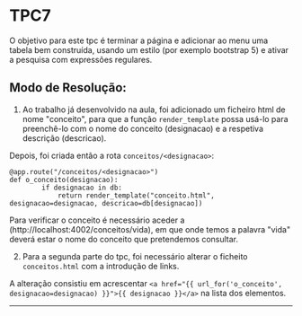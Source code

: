 # TPC7

O objetivo para este tpc é terminar a página e adicionar ao menu uma tabela bem construída, usando um estilo (por exemplo bootstrap 5) e ativar a pesquisa com expressões regulares.

## Modo de Resolução:

1) Ao trabalho já desenvolvido na aula, foi adicionado um ficheiro html de nome "conceito", para que a função ```render_template``` possa usá-lo para preenchê-lo com o nome do conceito (designacao) e a respetiva descrição (descricao).

Depois, foi criada então a rota ```conceitos/<designacao>```:

```
@app.route("/conceitos/<designacao>")
def o_conceito(designacao):
        if designacao in db:
            return render_template("conceito.html", designacao=designacao, descricao=db[designacao])
```

Para verificar o conceito é necessário aceder a (http://localhost:4002/conceitos/vida), em que onde temos a palavra "vida" deverá estar o nome do conceito que pretendemos consultar.

2) Para a segunda parte do tpc, foi necessário alterar o ficheito ```conceitos.html``` com a introdução de links.

A alteração consistiu em acrescentar ```<a href="{{ url_for('o_conceito', designacao=designacao) }}">{{ designacao }}</a>``` na lista dos elementos.

------------------------------

